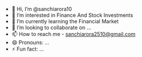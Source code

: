 - 👋 Hi, I’m @sanchiarora10
- 👀 I’m interested in Finance And Stock Investments
- 🌱 I’m currently learning the Financial Market
- 💞️ I’m looking to collaborate on ...
- 📫 How to reach me - sanchiarora2510@gmail.com
- 😄 Pronouns: ...
- ⚡ Fun fact: ...

<!---
sanchiarora10/sanchiarora10 is a ✨ special ✨ repository because its `README.md` (this file) appears on your GitHub profile.
You can click the Preview link to take a look at your changes.
--->
